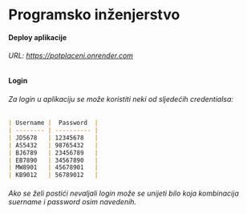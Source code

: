 # Programsko inženjerstvo
#### Deploy aplikacije
###### URL: https://potplaceni.onrender.com
#### Login
######   Za login u aplikaciju se može koristiti neki od sljedećih credentialsa:
```markdown
| Username |  Password  |
| -------- | ---------- |
| JD5678   | 12345678   |
| AS5432   | 98765432   |
| BJ6789   | 23456789   |
| EB7890   | 34567890   |
| MW8901   | 45678901   |
| KB9012   | 56789012   |
```
######  Ako se želi postići nevaljali login može se unijeti bilo koja kombinacija suername i password osim navedenih.
